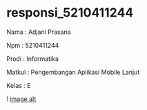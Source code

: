 # responsi_5210411244

Nama    : Adjani Prasana

Npm     : 5210411244

Prodi   : Informatika

Matkul  : Pengembangan Aplikasi Mobile Lanjut

Kelas   : E

! [image alt](https://github.com/Adjani41/5210411244_Adjani-Prasana/blob/782689d2e9c7fdbd396aa7aa8e15806c82156b0c/Screenshot%202024-11-06%20195537.png?raw=true)
